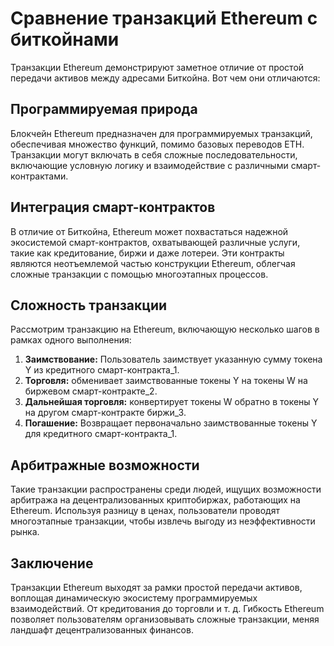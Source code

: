 # Сравнение транзакций Ethereum с биткойнами

Транзакции Ethereum демонстрируют заметное отличие от простой передачи активов между адресами Биткойна. Вот чем они отличаются:

## Программируемая природа

Блокчейн Ethereum предназначен для программируемых транзакций, обеспечивая множество функций, помимо базовых переводов ETH. Транзакции могут включать в себя сложные последовательности, включающие условную логику и взаимодействие с различными смарт-контрактами.

## Интеграция смарт-контрактов

В отличие от Биткойна, Ethereum может похвастаться надежной экосистемой смарт-контрактов, охватывающей различные услуги, такие как кредитование, биржи и даже лотереи. Эти контракты являются неотъемлемой частью конструкции Ethereum, облегчая сложные транзакции с помощью многоэтапных процессов.

## Сложность транзакции

Рассмотрим транзакцию на Ethereum, включающую несколько шагов в рамках одного выполнения:

1. **Заимствование:** Пользователь заимствует указанную сумму токена Y из кредитного смарт-контракта_1.
2. **Торговля:** обменивает заимствованные токены Y на токены W на биржевом смарт-контракте_2.
3. **Дальнейшая торговля:** конвертирует токены W обратно в токены Y на другом смарт-контракте биржи_3.
4. **Погашение:** Возвращает первоначально заимствованные токены Y для кредитного смарт-контракта_1.

## Арбитражные возможности

Такие транзакции распространены среди людей, ищущих возможности арбитража на децентрализованных криптобиржах, работающих на Ethereum. Используя разницу в ценах, пользователи проводят многоэтапные транзакции, чтобы извлечь выгоду из неэффективности рынка.

## Заключение

Транзакции Ethereum выходят за рамки простой передачи активов, воплощая динамическую экосистему программируемых взаимодействий. От кредитования до торговли и т. д. Гибкость Ethereum позволяет пользователям организовывать сложные транзакции, меняя ландшафт децентрализованных финансов.